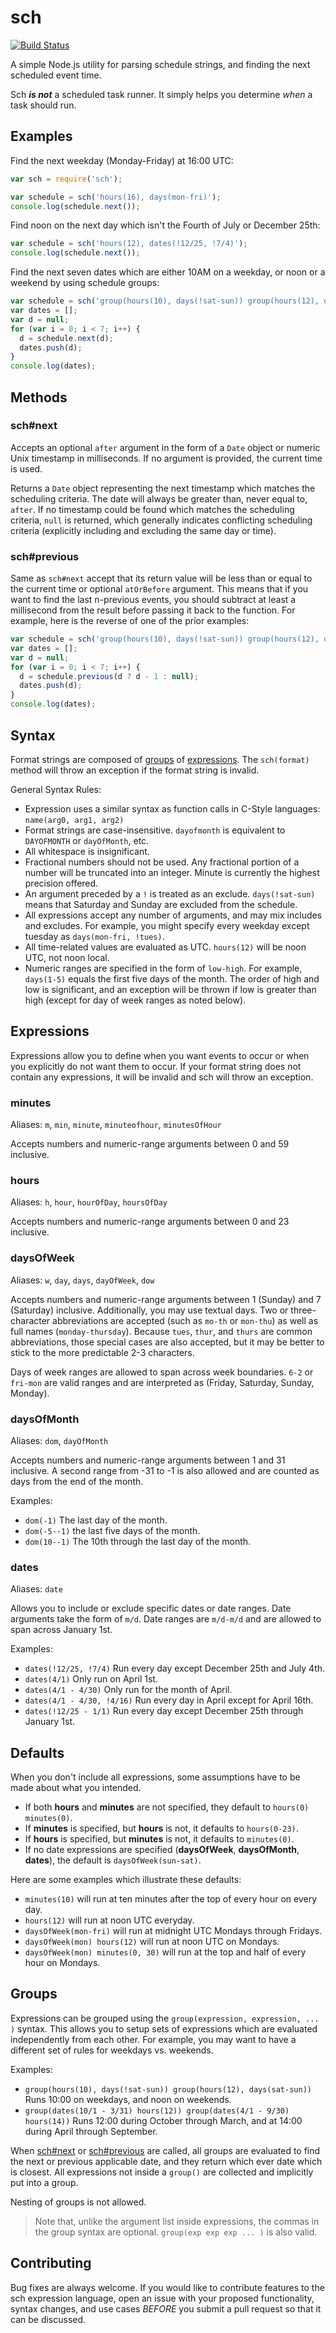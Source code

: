 # sch

[![Build Status](https://travis-ci.org/bretcope/sch.svg?branch=master)](https://travis-ci.org/bretcope/sch)

A simple Node.js utility for parsing schedule strings, and finding the next scheduled event time.

Sch ___is not___ a scheduled task runner. It simply helps you determine _when_ a task should run.

## Examples

Find the next weekday (Monday-Friday) at 16:00 UTC:

```javascript
var sch = require('sch');

var schedule = sch('hours(16), days(mon-fri)');
console.log(schedule.next());
```

Find noon on the next day which isn't the Fourth of July or December 25th:

```javascript
var schedule = sch('hours(12), dates(!12/25, !7/4)');
console.log(schedule.next());
```

Find the next seven dates which are either 10AM on a weekday, or noon or a weekend by using schedule groups:

```javascript
var schedule = sch('group(hours(10), days(!sat-sun)) group(hours(12), days(sat-sun))');
var dates = [];
var d = null;
for (var i = 0; i < 7; i++) {
  d = schedule.next(d);
  dates.push(d);
}
console.log(dates);
```

## Methods

<a name="sch-next"></a>
### sch#next

Accepts an optional `after` argument in the form of a `Date` object or numeric Unix timestamp in milliseconds. If no argument is provided, the current time is used.

Returns a `Date` object representing the next timestamp which matches the scheduling criteria. The date will always be greater than, never equal to, `after`. If no timestamp could be found which matches the scheduling criteria, `null` is returned, which generally indicates conflicting scheduling criteria (explicitly including and excluding the same day or time).

<a name="sch-previous"></a>
### sch#previous

Same as `sch#next` accept that its return value will be less than or equal to the current time or optional `atOrBefore` argument. This means that if you want to find the last n-previous events, you should subtract at least a millisecond from the result before passing it back to the function. For example, here is the reverse of one of the prior examples:

```javascript
var schedule = sch('group(hours(10), days(!sat-sun)) group(hours(12), days(sat-sun))');
var dates = [];
var d = null;
for (var i = 0; i < 7; i++) {
  d = schedule.previous(d ? d - 1 : null);
  dates.push(d);
}
console.log(dates);
```

## Syntax

Format strings are composed of [groups](#groups) of [expressions](#expressions). The `sch(format)` method will throw an exception if the format string is invalid.

General Syntax Rules:

* Expression uses a similar syntax as function calls in C-Style languages: `name(arg0, arg1, arg2)`
* Format strings are case-insensitive. `dayofmonth` is equivalent to `DAYOFMONTH` or `dayOfMonth`, etc.
* All whitespace is insignificant.
* Fractional numbers should not be used. Any fractional portion of a number will be truncated into an integer. Minute is currently the highest precision offered.
* An argument preceded by a `!` is treated as an exclude. `days(!sat-sun)` means that Saturday and Sunday are excluded from the schedule.
* All expressions accept any number of arguments, and may mix includes and excludes. For example, you might specify every weekday except tuesday as `days(mon-fri, !tues)`.
* All time-related values are evaluated as UTC. `hours(12)` will be noon UTC, not noon local.
* Numeric ranges are specified in the form of `low-high`. For example, `days(1-5)` equals the first five days of the month. The order of high and low is significant, and an exception will be thrown if low is greater than high (except for day of week ranges as noted below).

## Expressions

Expressions allow you to define when you want events to occur or when you explicitly do not want them to occur. If your format string does not contain any expressions, it will be invalid and sch will throw an exception.

### minutes

Aliases: `m`, `min`, `minute`, `minuteofhour`, `minutesOfHour`

Accepts numbers and numeric-range arguments between 0 and 59 inclusive.

### hours

Aliases: `h`, `hour`, `hourOfDay`, `hoursOfDay`

Accepts numbers and numeric-range arguments between 0 and 23 inclusive.

### daysOfWeek

Aliases: `w`, `day`, `days`, `dayOfWeek`, `dow`

Accepts numbers and numeric-range arguments between 1 (Sunday) and 7 (Saturday) inclusive. Additionally, you may use textual days. Two or three-character abbreviations are accepted (such as `mo-th` or `mon-thu`) as well as full names (`monday-thursday`). Because `tues`, `thur`, and `thurs` are common abbreviations, those special cases are also accepted, but it may be better to stick to the more predictable 2-3 characters.

Days of week ranges are allowed to span across week boundaries. `6-2` or `fri-mon` are valid ranges and are interpreted as (Friday, Saturday, Sunday, Monday).

### daysOfMonth

Aliases: `dom`, `dayOfMonth`

Accepts numbers and numeric-range arguments between 1 and 31 inclusive. A second range from -31 to -1 is also allowed and are counted as days from the end of the month.

Examples:

* `dom(-1)` The last day of the month.
* `dom(-5--1)` the last five days of the month.
* `dom(10--1)` The 10th through the last day of the month.

### dates

Aliases: `date`

Allows you to include or exclude specific dates or date ranges. Date arguments take the form of `m/d`. Date ranges are `m/d-m/d` and are allowed to span across January 1st.

Examples:

* `dates(!12/25, !7/4)` Run every day except December 25th and July 4th.
* `dates(4/1)` Only run on April 1st.
* `dates(4/1 - 4/30)` Only run for the month of April.
* `dates(4/1 - 4/30, !4/16)` Run every day in April except for April 16th.
* `dates(!12/25 - 1/1)` Run every day except December 25th through January 1st.

## Defaults

When you don't include all expressions, some assumptions have to be made about what you intended.

* If both __hours__ and __minutes__ are not specified, they default to `hours(0) minutes(0)`.
* If __minutes__ is specified, but __hours__ is not, it defaults to `hours(0-23)`.
* If __hours__ is specified, but __minutes__ is not, it defaults to `minutes(0)`.
* If no date expressions are specified (__daysOfWeek__, __daysOfMonth__, __dates__), the default is `daysOfWeek(sun-sat)`.

Here are some examples which illustrate these defaults:

* `minutes(10)` will run at ten minutes after the top of every hour on every day.
* `hours(12)` will run at noon UTC everyday.
* `daysOfWeek(mon-fri)` will run at midnight UTC Mondays through Fridays.
* `daysOfWeek(mon) hours(12)` will run at noon UTC on Mondays.
* `daysOfWeek(mon) minutes(0, 30)` will run at the top and half of every hour on Mondays.

## Groups

Expressions can be grouped using the `group(expression, expression, ... )` syntax. This allows you to setup sets of expressions which are evaluated independently from each other. For example, you may want to have a different set of rules for weekdays vs. weekends.

Examples:

* `group(hours(10), days(!sat-sun)) group(hours(12), days(sat-sun))` Runs 10:00 on weekdays, and noon on weekends.
* `group(dates(10/1 - 3/31) hours(12)) group(dates(4/1 - 9/30) hours(14))` Runs 12:00 during October through March, and at 14:00 during April through September.

When [sch#next](#sch-next) or [sch#previous](#sch-previous) are called, all groups are evaluated to find the next or previous applicable date, and they return which ever date which is closest.  All expressions not inside a `group()` are collected and implicitly put into a group.

Nesting of groups is not allowed.

> Note that, unlike the argument list inside expressions, the commas in the group syntax are optional. `group(exp exp exp ... )` is also valid.

## Contributing

Bug fixes are always welcome. If you would like to contribute features to the sch expression language, open an issue with your proposed functionality, syntax changes, and use cases _BEFORE_ you submit a pull request so that it can be discussed.
